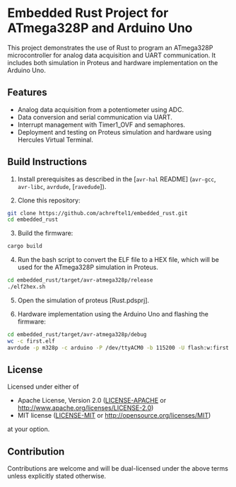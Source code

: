 Embedded Rust Project for ATmega328P and Arduino Uno
=====

This project demonstrates the use of Rust to program an ATmega328P microcontroller for analog data acquisition and UART communication. It includes both simulation in Proteus and hardware implementation on the Arduino Uno.

## Features
 - Analog data acquisition from a potentiometer using ADC.
 - Data conversion and serial communication via UART.
 - Interrupt management with Timer1_OVF and semaphores.
 - Deployment and testing on Proteus simulation and hardware using Hercules Virtual Terminal.
 
## Build Instructions
1. Install prerequisites as described in the [`avr-hal` README] (`avr-gcc`, `avr-libc`, `avrdude`, [`ravedude`]).

2. Clone this repository:
```bash
git clone https://github.com/achreftel1/embedded_rust.git
cd embedded_rust
```

3. Build the firmware:
```bash
cargo build
```

4. Run the bash script to convert the ELF file to a HEX file, which will be used for the ATmega328P simulation in Proteus.
```bash
cd embedded_rust/target/avr-atmega328p/release
./elf2hex.sh
```

5. Open the simulation of proteus [Rust.pdsprj].

6. Hardware implementation using the Arduino Uno and flashing the firmware: 
```bash
cd embedded_rust/target/avr-atmega328p/debug
wc -c first.elf
avrdude -p m328p -c arduino -P /dev/ttyACM0 -b 115200 -U flash:w:first.elf
```

## License
Licensed under either of

 - Apache License, Version 2.0
   ([LICENSE-APACHE](LICENSE-APACHE) or <http://www.apache.org/licenses/LICENSE-2.0>)
 - MIT license
   ([LICENSE-MIT](LICENSE-MIT) or <http://opensource.org/licenses/MIT>)

at your option.

## Contribution
Contributions are welcome and will be dual-licensed under the above terms unless explicitly stated otherwise.
